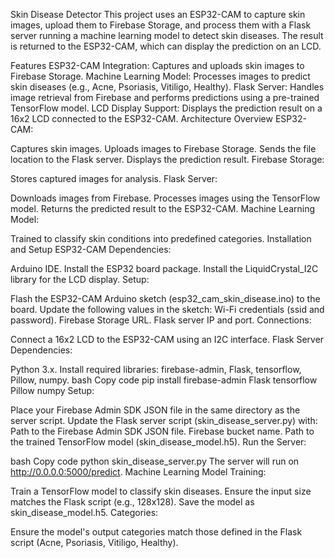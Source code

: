 Skin Disease Detector
This project uses an ESP32-CAM to capture skin images, upload them to Firebase Storage, and process them with a Flask server running a machine learning model to detect skin diseases. The result is returned to the ESP32-CAM, which can display the prediction on an LCD.

Features
ESP32-CAM Integration: Captures and uploads skin images to Firebase Storage.
Machine Learning Model: Processes images to predict skin diseases (e.g., Acne, Psoriasis, Vitiligo, Healthy).
Flask Server: Handles image retrieval from Firebase and performs predictions using a pre-trained TensorFlow model.
LCD Display Support: Displays the prediction result on a 16x2 LCD connected to the ESP32-CAM.
Architecture Overview
ESP32-CAM:

Captures skin images.
Uploads images to Firebase Storage.
Sends the file location to the Flask server.
Displays the prediction result.
Firebase Storage:

Stores captured images for analysis.
Flask Server:

Downloads images from Firebase.
Processes images using the TensorFlow model.
Returns the predicted result to the ESP32-CAM.
Machine Learning Model:

Trained to classify skin conditions into predefined categories.
Installation and Setup
ESP32-CAM
Dependencies:

Arduino IDE.
Install the ESP32 board package.
Install the LiquidCrystal_I2C library for the LCD display.
Setup:

Flash the ESP32-CAM Arduino sketch (esp32_cam_skin_disease.ino) to the board.
Update the following values in the sketch:
Wi-Fi credentials (ssid and password).
Firebase Storage URL.
Flask server IP and port.
Connections:

Connect a 16x2 LCD to the ESP32-CAM using an I2C interface.
Flask Server
Dependencies:

Python 3.x.
Install required libraries: firebase-admin, Flask, tensorflow, Pillow, numpy.
bash
Copy code
pip install firebase-admin Flask tensorflow Pillow numpy
Setup:

Place your Firebase Admin SDK JSON file in the same directory as the server script.
Update the Flask server script (skin_disease_server.py) with:
Path to the Firebase Admin SDK JSON file.
Firebase bucket name.
Path to the trained TensorFlow model (skin_disease_model.h5).
Run the Server:

bash
Copy code
python skin_disease_server.py
The server will run on http://0.0.0.0:5000/predict.
Machine Learning Model
Training:

Train a TensorFlow model to classify skin diseases. Ensure the input size matches the Flask script (e.g., 128x128).
Save the model as skin_disease_model.h5.
Categories:

Ensure the model's output categories match those defined in the Flask script (Acne, Psoriasis, Vitiligo, Healthy).
